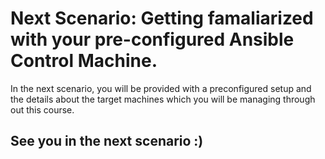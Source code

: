 # Next Scenario: Getting famaliarized with your pre-configured Ansible Control Machine.

In the next scenario, you will be provided with a preconfigured setup and the details about the target machines which you will be managing through out this course.

## See you in the next scenario :)

